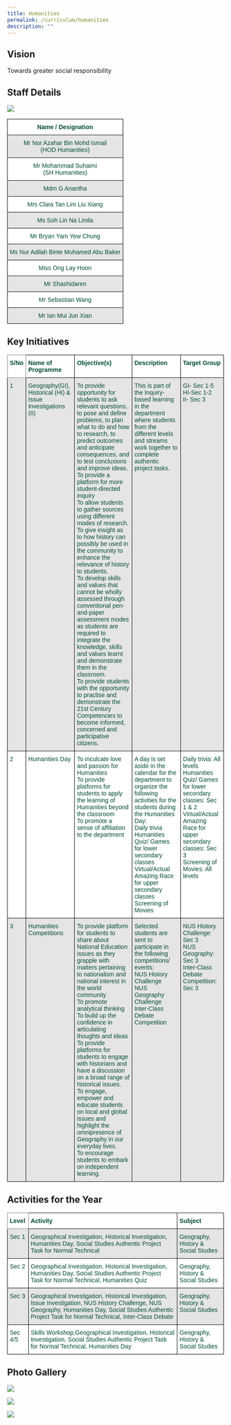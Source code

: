 ```yaml
---
title: Humanities
permalink: /curriculum/humanities
description: ""
---
```

Vision
------

Towards greater social responsibility

Staff Details
-------------

![](/images/humanities%20department%20f.jpg)

<style type="text/css">
.tg  {border-collapse:collapse;border-spacing:0;}
.tg td{border-color:black;border-style:solid;border-width:1px;font-family:Arial, sans-serif;font-size:14px;
  overflow:hidden;padding:10px 5px;word-break:normal;}
.tg th{border-color:black;border-style:solid;border-width:1px;font-family:Arial, sans-serif;font-size:14px;
  font-weight:normal;overflow:hidden;padding:10px 5px;word-break:normal;}
.tg .tg-74pa{background-color:#FFF;color:#004D2E;font-weight:bold;text-align:center;vertical-align:middle}
.tg .tg-t70x{background-color:#E5E5E5;color:#004D2E;text-align:center;vertical-align:top}
.tg .tg-fi1r{background-color:#FFF;color:#004D2E;text-align:center;vertical-align:top}
.tg .tg-bapb{background-color:#E5E5E5;color:#004D2E;text-align:center;vertical-align:middle}
.tg .tg-wpup{background-color:#FFF;color:#004D2E;text-align:center;vertical-align:middle}
</style>
<table class="tg">
<thead>
  <tr>
    <th class="tg-74pa"><span style="font-weight:700">Name / Designation</span></th>
  </tr>
</thead>
<tbody>
  <tr>
    <td class="tg-t70x"><span style="font-weight:400;color:#004D2E">Mr Nor Azahar Bin Mohd Ismail</span><br><span style="font-weight:400;color:#004D2E">(HOD Humanities)</span></td>
  </tr>
  <tr>
    <td class="tg-fi1r"><span style="font-weight:400;color:#004D2E">Mr Mohammad Suhaimi</span><br><span style="font-weight:400;color:#004D2E">(SH Humanities)</span></td>
  </tr>
  <tr>
    <td class="tg-bapb">Mdm G Anantha</td>
  </tr>
  <tr>
    <td class="tg-wpup">Mrs Clara Tan Lim Liu Xiang</td>
  </tr>
  <tr>
    <td class="tg-bapb">Ms Soh Lin Na Linda</td>
  </tr>
  <tr>
    <td class="tg-wpup">Mr Bryan Yam Yew Chung</td>
  </tr>
  <tr>
    <td class="tg-bapb">Ms Nur Adilah Binte Muhamed Abu Baker</td>
  </tr>
  <tr>
    <td class="tg-wpup">Miss Ong Lay Hoon</td>
  </tr>
  <tr>
    <td class="tg-bapb">Mr Shashidaren</td>
  </tr>
  <tr>
    <td class="tg-wpup">Mr Sebastian Wang</td>
  </tr>
  <tr>
    <td class="tg-bapb">Mr Ian Mui Jun Xian</td>
  </tr>
</tbody>
</table>

Key Initiatives
---------------

<style type="text/css">
.tg  {border-collapse:collapse;border-spacing:0;}
.tg td{border-color:black;border-style:solid;border-width:1px;font-family:Arial, sans-serif;font-size:14px;
  overflow:hidden;padding:10px 5px;word-break:normal;}
.tg th{border-color:black;border-style:solid;border-width:1px;font-family:Arial, sans-serif;font-size:14px;
  font-weight:normal;overflow:hidden;padding:10px 5px;word-break:normal;}
.tg .tg-yqw5{background-color:#FFF;border-color:inherit;color:#004D2E;font-weight:bold;text-align:left;vertical-align:top}
.tg .tg-nlyn{background-color:#FFF;color:#004D2E;text-align:left;vertical-align:top}
.tg .tg-24tc{background-color:#FFF;color:#004D2E;font-weight:bold;text-align:left;vertical-align:top}
.tg .tg-didf{background-color:#E5E5E5;color:#004D2E;text-align:left;vertical-align:top}
</style>
<table class="tg">
<thead>
  <tr>
    <th class="tg-yqw5">S/No<br></th>
    <th class="tg-24tc">Name of Programme<br></th>
    <th class="tg-24tc">Objective(s)<br></th>
    <th class="tg-24tc">Description<br></th>
    <th class="tg-24tc">Target Group<br></th>
  </tr>
</thead>
<tbody>
  <tr>
    <td class="tg-didf">1<br></td>
    <td class="tg-didf">Geography(GI), Historical (HI) &amp; Issue Investigations (II)<br></td>
    <td class="tg-didf">To provide opportunity for students to ask relevant questions, to pose and define problems, to plan what to do and how to research, to predict outcomes and anticipate consequences, and to test conclusions and improve ideas.<br>To provide a platform for more student-directed inquiry<br>To allow students to gather sources using different modes of research.<br>To give insight as to how history can possibly be used in the community to enhance the relevance of history to students.<br>To develop skills and values that cannot be wholly assessed through conventional pen-and-paper assessment modes as students are required to integrate the knowledge, skills and values learnt and demonstrate them in the classroom.<br>To provide students with the opportunity to practise and demonstrate the 21st Century Competencies to become informed, concerned and participative citizens.</td>
    <td class="tg-didf">This is part of the Inquiry-based learning in the department where students from the different levels and streams work together to complete authentic project tasks.</td>
    <td class="tg-didf">GI- Sec 1-5<br>HI-Sec 1-2<br>II- Sec 3</td>
  </tr>
  <tr>
    <td class="tg-nlyn">2<br></td>
    <td class="tg-nlyn">Humanities Day<br></td>
    <td class="tg-nlyn">To inculcate love and passion for Humanities<br>To provide platforms for students to apply the learning of Humanities beyond the classroom<br>To promote a sense of affiliation to the department</td>
    <td class="tg-nlyn">A day is set aside in the calendar for the department to organize the following activities for the students during the Humanities Day:<br>Daily trivia<br>Humanities Quiz/ Games for lower secondary classes<br>Virtual/Actual Amazing Race for upper secondary classes<br>Screening of Movies</td>
    <td class="tg-nlyn">Daily trivia: All levels<br>Humanities Quiz/ Games for lower secondary classes: Sec 1 &amp; 2<br>Virtual/Actual Amazing Race for upper secondary classes: Sec 3<br>Screening of Movies: All levels</td>
  </tr>
  <tr>
    <td class="tg-didf">3<br></td>
    <td class="tg-didf">Humanities Competitions<br></td>
    <td class="tg-didf">To provide platform for students to share about National Education issues as they grapple with matters pertaining to nationalism and national interest in the world community<br>To promote analytical thinking<br>To build up the confidence in articulating thoughts and ideas<br>To provide platforms for students to engage with historians and have a discussion on a broad range of historical issues.<br>To engage, empower and educate students on local and global issues and highlight the omnipresence of Geography in our everyday lives.<br>To encourage students to embark on independent learning.</td>
    <td class="tg-didf">Selected students are sent to participate in the following competitions/ events:<br>NUS History Challenge<br>NUS Geography Challenge<br>Inter-Class Debate Competition</td>
    <td class="tg-didf">NUS History Challenge: Sec 3<br>NUS Geography: Sec 3<br>Inter-Class Debate Competition: Sec 3</td>
  </tr>
</tbody>
</table>

Activities for the Year
-----------------------

<style type="text/css">
.tg  {border-collapse:collapse;border-spacing:0;}
.tg td{border-color:black;border-style:solid;border-width:1px;font-family:Arial, sans-serif;font-size:14px;
  overflow:hidden;padding:10px 5px;word-break:normal;}
.tg th{border-color:black;border-style:solid;border-width:1px;font-family:Arial, sans-serif;font-size:14px;
  font-weight:normal;overflow:hidden;padding:10px 5px;word-break:normal;}
.tg .tg-yqw5{background-color:#FFF;border-color:inherit;color:#004D2E;font-weight:bold;text-align:left;vertical-align:top}
.tg .tg-nlyn{background-color:#FFF;color:#004D2E;text-align:left;vertical-align:top}
.tg .tg-24tc{background-color:#FFF;color:#004D2E;font-weight:bold;text-align:left;vertical-align:top}
.tg .tg-didf{background-color:#E5E5E5;color:#004D2E;text-align:left;vertical-align:top}
</style>
<table class="tg">
<thead>
  <tr>
    <th class="tg-yqw5">Level<br></th>
    <th class="tg-24tc">Activity<br></th>
    <th class="tg-24tc">Subject<br></th>
  </tr>
</thead>
<tbody>
  <tr>
    <td class="tg-didf">Sec 1<br></td>
    <td class="tg-didf">Geographical Investigation, Historical Investigation, Humanities Day, Social Studies Authentic Project Task for Normal Technical<br></td>
    <td class="tg-didf">Geography, History &amp; Social Studies<br></td>
  </tr>
  <tr>
    <td class="tg-nlyn">Sec 2<br></td>
    <td class="tg-nlyn">Geographical Investigation, Historical Investigation, Humanities Day, Social Studies Authentic Project Task for Normal Technical, Humanities Quiz<br></td>
    <td class="tg-nlyn">Geography, History &amp; Social Studies<br></td>
  </tr>
  <tr>
    <td class="tg-didf">Sec 3<br></td>
    <td class="tg-didf">Geographical Investigation, Historical Investigation, Issue Investigation, NUS History Challenge, NUS Geography, Humanities Day, Social Studies Authentic Project Task for Normal Technical, Inter-Class Debate<br></td>
    <td class="tg-didf">Geography, History &amp; Social Studies<br></td>
  </tr>
  <tr>
    <td class="tg-nlyn">Sec 4/5<br></td>
    <td class="tg-nlyn">Skills Workshop,Geographical Investigation, Historical Investigation, Social Studies Authentic Project Task for Normal Technical, Humanities Day<br></td>
    <td class="tg-nlyn">Geography, History &amp; Social Studies</td>
  </tr>
</tbody>
</table>

Photo Gallery
-------------

![](/images/Learning%20%20Humanities%201.jpg)

![](/images/Learning%20%20Humanities%202.jpg)

![](/images/Learning%20%20Humanities%203.jpg)